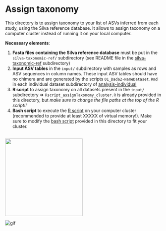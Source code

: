 # Assign taxonomy

This directory is to assign taxonomy to your list of ASVs inferred from each study, using the Silva reference database. It allows to assign taxonomy on a computer cluster instead of running it on your local computer.

**Necessary elements**:
1. **Fasta files containing the Silva reference database** must be put in the `silva-taxonomic-ref/` subdirectory (see README file in the [silva-taxonomic-ref](./silva-taxonomic-ref/) subdirectory)
2. **Input ASV tables** in the `input/` subdirectory with samples as rows and ASV sequences in column names. These input ASV tables should have no chimera and are generated by the scripts `01_Dada2-NameDataset.Rmd` in each individual dataset subdirectory of [analysis-individual](../../../../../scripts/analysis-individual/)
3. **R script** to assign taxonomy on all datasets present in the `input/` subdirectory => `Rscript_assignTaxonomy_cluster.R` is already provided in this directory, but _make sure to change the file paths at the top of the R script!!_
4. **Bash script** to execute the [R script](./Rscript_assignTaxonomy_cluster.R) on your computer cluster (recommended to provide at least XXXXX of virtual memory!). Make sure to modify the [bash script](./bash_assignTaxonomy_cluster.sh) provided in this directory to fit your cluster.

<br/>

<img src="https://www.amoebasisters.com/uploads/2/1/9/0/21902384/taxonomy-levels-gif_orig.gif" width="250" height="250"/>

<br/>

![gif](https://www.amoebasisters.com/uploads/2/1/9/0/21902384/taxonomy-levels-gif_orig.gif)
